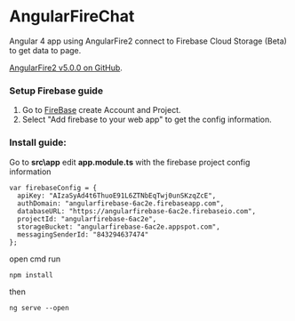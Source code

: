 # AngularFireChat
Angular 4 app using AngularFire2 connect to Firebase Cloud Storage (Beta) to get data to page.

[AngularFire2 v5.0.0 on GitHub](https://github.com/angular/angularfire2).

### Setup Firebase guide
1. Go to [FireBase](https://firebase.google.com/) create Account and Project.
2. Select "Add firebase to your web app" to get the config information.

### Install guide:
Go to **src\app** edit **app.module.ts** with the firebase project config information

    var firebaseConfig = {
      apiKey: "AIzaSyAd4t6ThuoE91L6ZTNbEqTwj0unSKzqZcE",
      authDomain: "angularfirebase-6ac2e.firebaseapp.com",
      databaseURL: "https://angularfirebase-6ac2e.firebaseio.com",
      projectId: "angularfirebase-6ac2e",
      storageBucket: "angularfirebase-6ac2e.appspot.com",
      messagingSenderId: "843294637474"
    };

open cmd run

    npm install
    
then    

    ng serve --open
